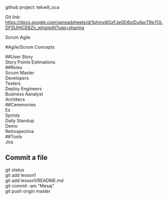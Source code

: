 github project: tekwill_oca

Git link: https://docs.google.com/spreadsheets/d/1phmy8OzFJe0Ei6ziDullpcTRe7OLDFSUHtCE8Zn_whg/edit?usp=sharing

Scrum
Agile



#Agile/Scrum Concepts


##User Story     
    Story Points Estimations  
##Roles  
    Scrum Master  
    Developers  
    Testers  
    Deploy Engineers  
    Business Aanalyst  
    Architecs  
##Ceremonies  
    Es  
    Sprints  
    Daily Standup  
    Demo  
    Retrospectiva  
##Tools  
    Jira  
    
## Commit a file     
git status  
git add lesson1  
git add lesson1/README.md  
git commit -am "Mesaj"  
git push origin master  